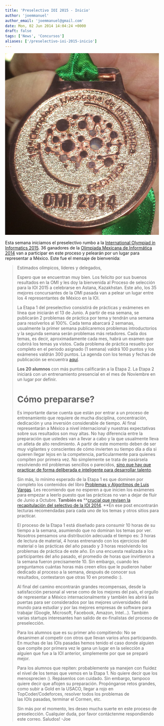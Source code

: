 ```yaml
---
title: 'Preselectivo IOI 2015 - Inicio'
author: 'joemmanuel'
author_email: 'joemmanuel@gmail.com'
date: Mon, 02 Jun 2014 14:04:24 +0000
draft: false
tags: ['News', 'Concursos']
aliases: ['/preselectivo-ioi-2015-inicio']
---
```


[![](/images/740112_10152062112657478_4658374637277423762_o.jpg "OMI")](/images/740112_10152062112657478_4658374637277423762_o.jpg)

Esta semana iniciamos el preselectivo rumbo a la [International Olympiad in Informatics 2015](http://www.ioinformatics.org/index.shtml). 36 ganadores de la [Olimpiada Mexicana de Informática 2014](http://www.olimpiadadeinformatica.org.mx/OMI/OMI/Inicio.aspx) van a participar en este proceso y pelearán por un lugar para representar a México. Este fue el mensaje de bienvenida:

> Estimados olímpicos, líderes y delegados,
> 
> Espero que se encuentran muy bien. Los felicito por sus buenos resultados en la OMI y les doy la bienvenida al Proceso de selección para la IOI 2015 a celebrarse en Astana, Kazakhstan. Este año, los 35 mejores concursantes de la OMI pasada van a pelear un lugar entre los 4 representantes de México en la IOI.
> 
> La Etapa 1 del preselectivo consistirá de prácticas y exámenes en línea que iniciarán el 13 de Junio. A partir de esa semana, se publicarán 2 problemas de práctica por tema y tendrán una semana para resolverlos al 100%. Cada tema abarcará 2 semanas, usualmente la primer semana publicaremos problemas introductorios y la segunda semana serán problemas más retadores. Cada dos temas, es decir, aproximadamente cada mes, habrá un examen que cubrirá los temas ya vistos. Cada problema de práctica resuelto por completo en el periodo asignado (1 semana) valdrá 100 puntos y los exámenes valdrán 300 puntos. La agenda con los temas y fechas de publicación se encuentra [aquí](http://olimpiadadeinformatica.us4.list-manage.com/track/click?u=35979a7875695484372c1bc57&id=83c0e4d85f&e=30790c0fec).
> 
> **Los 20 alumnos** con más puntos calificarán a la Etapa 2. La Etapa 2 iniciará con un entrenamiento presencial en el mes de Noviembre en un lugar por definir.
> 
> Cómo prepararse?
> ================
> 
> Es importante darse cuenta que están por entrar a un proceso de entrenamiento que requiere de mucha disciplina, concentración, dedicación y una inversión considerable de tiempo. Al final representarán a México a nivel internacional y nuestras expectativas sobre sus resultados son muy altas. No hay diferencia entre la preparación que ustedes van a llevar a cabo y la que usualmente lleva un atleta de alto rendimiento. A partir de este momento deben de ser muy vigilantes y conscientes de cómo invierten su tiempo día a día si quieren llegar lejos en la competencia, particularmente para quienes compiten por primera vez. No simplemente se trata de pasársela resolviendo mil problemas sencillos o parecidos, [sino que hay que practicar de forma deliberada e inteligente para desarrollar talento](http://olimpiadadeinformatica.us4.list-manage1.com/track/click?u=35979a7875695484372c1bc57&id=39d973f562&e=30790c0fec). 
> 
> Sin más, lo mínimo esperado de la Etapa 1 es que dominen por completo los contenidos del libro [Problemas y Algoritmos de Luis Vargas](http://olimpiadadeinformatica.us4.list-manage.com/track/click?u=35979a7875695484372c1bc57&id=7fc7a93a8f&e=30790c0fec). Les recomiendo que no esperen a que inicien los exámenes para empezar a leerlo puesto que las prácticas no van a dejar de fluir de Junio a Octubre. **También es** **[crucial que revisen la recapitulación del selectivo de la IOI 2014](http://olimpiadadeinformatica.us4.list-manage.com/track/click?u=35979a7875695484372c1bc57&id=fbe63e8ae8&e=30790c0fec). **En ese post encontrarán lecturas recomendadas para cada uno de los temas y otros sitios para practicar.
> 
> El proceso de la Etapa 1 está diseñado para consumir 10 horas de su tiempo a la semana, asumiendo que no dominan los temas por ver. Nosotros pensamos una distribución adecuada el tiempo es: 3 horas de lectura de material, 4 horas entrenando con los ejercicios del material o las prácticas del año pasado y 3 horas resolviendo los problemas de práctica de este año. En una encuesta realizada a los participantes del año pasado, el promedio de horas que invirtieron a la semana fueron precisamente 10. Sin embargo, cuando les preguntamos cuántas horas más creen ellos que le pudieron haber dedicado al proceso a la semana, después de conocer sus resultados, contestaron que otras 10 en promedio :).
> 
> Al final del camino encontrarán grandes recompensas, desde la satisfacción personal al verse como de los mejores del país, el orgullo de representar a México internacionalmente y también les abrirá las puertas para ser considerados por las mejores universidades del mundo para estudiar y por las mejores empresas de software para trabajar (Google, Microsoft, Facebook, Amazon, Intel...). También varias startups interesantes han salido de ex-finalistas del proceso de preselección.
> 
> Para los alumnos que es su primer año compitiendo: No se desanimen al competir con otros que llevan varios años participando. En muchas de las IOIs pasadas hemos tenido el caso donde alguien que compite por primera vez le gana un lugar en la selección a alguien que fue a la IOI anterior, simplemente por que se preparó mejor.
> 
> Para los alumnos que repiten: probablemente ya manejen con fluidez el nivel de los temas que vemos en la Etapa 1. No quiere decir que los menosprecien :). Repásenlos con cuidado. Sin embargo, tampoco quiere decir que aflojen su preparación. Propónganse retos grandes, como subir a Gold en la USACO, llegar a rojo en TopCoder/Codeforces, resolver todos los problemas de las IOIs pasadas, terminar el Cormen, etc.
> 
> Sin más por el momento, les deseo mucha suerte en este proceso de preselección. Cualquier duda, por favor contáctenme respondiendo este correo. Saludos! -Joe